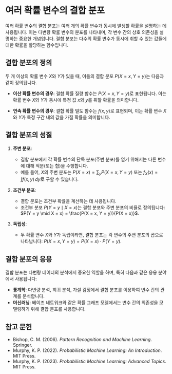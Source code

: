 # 여러 확률 변수의 결합 분포

여러 확률 변수의 결합 분포는 여러 개의 확률 변수가 동시에 발생할 확률을 설명하는 데 사용됩니다. 이는 다변량 확률 변수의 분포를 나타내며, 각 변수 간의 상호 의존성을 설명하는 중요한 개념입니다. 결합 분포는 다수의 확률 변수가 동시에 취할 수 있는 값들에 대한 확률을 할당하는 함수입니다.

## 결합 분포의 정의

두 개 이상의 확률 변수 $X$와 $Y$가 있을 때, 이들의 결합 분포 $P(X = x, Y = y)$는 다음과 같이 정의됩니다.

- **이산 확률 변수의 경우**: 결합 확률 질량 함수는 $P(X = x, Y = y)$로 표현됩니다. 이는 확률 변수 $X$와 $Y$가 동시에 특정 값 $x$와 $y$를 취할 확률을 의미합니다.

- **연속 확률 변수의 경우**: 결합 확률 밀도 함수는 $f(x, y)$로 표현되며, 이는 확률 변수 $X$와 $Y$가 특정 구간 내의 값을 가질 확률을 의미합니다.

## 결합 분포의 성질

1. **주변 분포**:
    - 결합 분포에서 각 확률 변수의 단독 분포(주변 분포)를 얻기 위해서는 다른 변수에 대해 적분(또는 합)을 수행합니다.
    - 예를 들어, $X$의 주변 분포는 $P(X = x) = \sum_{y} P(X = x, Y = y)$ 또는 $f_X(x) = \int f(x, y) \, dy$로 구할 수 있습니다.

2. **조건부 분포**:
    - 결합 분포는 조건부 확률을 계산하는 데 사용됩니다.
    - 조건부 분포 $P(Y = y \mid X = x)$는 결합 분포와 주변 분포의 비율로 정의됩니다: $P(Y = y \mid X = x) = \frac{P(X = x, Y = y)}{P(X = x)}$.

3. **독립성**:
    - 두 확률 변수 $X$와 $Y$가 독립이라면, 결합 분포는 각 변수의 주변 분포의 곱으로 나타납니다: $P(X = x, Y = y) = P(X = x) \cdot P(Y = y)$.

## 결합 분포의 응용

결합 분포는 다변량 데이터의 분석에서 중요한 역할을 하며, 특히 다음과 같은 응용 분야에서 사용됩니다:

- **통계학**: 다변량 분석, 회귀 분석, 가설 검정에서 결합 분포를 이용하여 변수 간의 관계를 분석합니다.
- **머신러닝**: 베이즈 네트워크와 같은 확률 그래프 모델에서는 변수 간의 의존성을 모델링하기 위해 결합 분포를 사용합니다.

## 참고 문헌

- Bishop, C. M. (2006). *Pattern Recognition and Machine Learning*. Springer.
- Murphy, K. P. (2022). *Probabilistic Machine Learning: An Introduction*. MIT Press.
- Murphy, K. P. (2023). *Probabilistic Machine Learning: Advanced Topics*. MIT Press.
